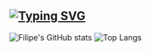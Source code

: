 ## [![Typing SVG](https://readme-typing-svg.demolab.com?font=Fira+Code&pause=1000&color=00BFFF&random=false&width=435&lines=Ol%C3%A1!+sou+o+Filipe+%F0%9F%91%8B)](https://git.io/typing-svg)

![Filipe's GitHub stats](https://github-readme-stats.vercel.app/api?username=FILIPE314&show_icons=true&theme=dark)
![Top Langs](https://github-readme-stats.vercel.app/api/top-langs/?username=FILIPE314&layout=compact&theme=dark)
